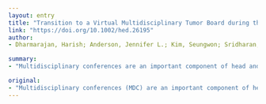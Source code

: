 ```yaml
---
layout: entry
title: "Transition to a Virtual Multidisciplinary Tumor Board during the COVID-19 Pandemic: The University of Pittsburgh Experience"
link: "https://doi.org/10.1002/hed.26195"
author:
- Dharmarajan, Harish; Anderson, Jennifer L.; Kim, Seungwon; Sridharan, Shaum; Duvvuri, Umamaheswar; Ferris, Robert L.; Solari, Mario G.; Clump, David A., 2nd; Skinner, Heath D.; Ohr, James P.; Zandberg, Dan P.; Branstetter, Barton th; Hughes, Marion A.; Traylor, Katie S.; Seethala, Raja; Chiosea, Simion I.; Nilsen, Marci L.; Johnson, Jonas T.; Kubik, Mark W.

summary:
- "Multidisciplinary conferences are an important component of head and neck oncologic care. Virtual MDC is feasible to design and implement in a large academic medical center with multiple satellite hospitals. This article is protected by copyright. All rights reserved. MDC allows for improved collaboration between providers at distant sites and proper allocation of healthcare resources during a time of crisis. The article is a copyright-righted article. It has been published in the U.S. in the United States."

original:
- "Multidisciplinary conferences (MDC) are an important component of head and neck oncologic care including diagnosis, treatment, and survivorship. Virtual MDC allows for improved collaboration between providers at distant sites and proper allocation of healthcare resources in a time of crisis. When approached systematically, a virtual MDC is feasible to design and implement in a large academic medical center with multiple satellite hospitals. This article is protected by copyright. All rights reserved."
---
```


